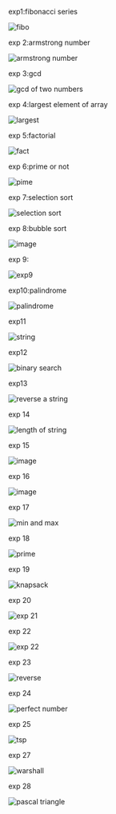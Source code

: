exp1:fibonacci series

![fibo](https://github.com/janumavilla/CSA06-DAA-FOR-COMPLEXITY/assets/112294762/f91eb548-06cd-40e2-a9c6-e8144056db6a)

exp 2:armstrong number

![armstrong number](https://github.com/janumavilla/CSA06-DAA-FOR-COMPLEXITY/assets/112294762/a9de967e-8d40-4d3e-8900-dfeafb6c164f)

exp 3:gcd

![gcd of two numbers](https://github.com/janumavilla/CSA06-DAA-FOR-COMPLEXITY/assets/112294762/0dcb17dd-dd81-4674-8388-24457b7d3865)

exp 4:largest element of array

![largest](https://github.com/janumavilla/CSA06-DAA-FOR-COMPLEXITY/assets/112294762/cf6ff558-3728-4ef9-a60b-522fb3e027dd)

exp 5:factorial 

![fact](https://github.com/janumavilla/CSA06-DAA-FOR-COMPLEXITY/assets/112294762/d761f31a-9c4a-467d-8a41-c571db284d1e)

exp 6:prime or not

![pime](https://github.com/janumavilla/CSA06-DAA-FOR-COMPLEXITY/assets/112294762/24639504-553b-4d62-b2a5-cca9c0019ed3)

exp 7:selection sort

![selection sort](https://github.com/janumavilla/CSA06-DAA-FOR-COMPLEXITY/assets/112294762/688f79e4-a35c-4ac3-9410-9471b4817ca1)

exp 8:bubble sort

![image](https://github.com/janumavilla/CSA06-DAA-FOR-COMPLEXITY/assets/112294762/43ad3626-541e-4d74-802b-45b86f9a3dbf)

exp 9:

![exp9](https://github.com/janumavilla/CSA06-DAA-FOR-COMPLEXITY/assets/112294762/2763078b-d33e-4d49-b41a-6a52a61dcd77)

exp10:palindrome

![palindrome](https://github.com/janumavilla/CSA06-DAA-FOR-COMPLEXITY/assets/112294762/c8ff2430-9440-42af-b595-e59d76b86a52)

exp11

![string](https://github.com/janumavilla/CSA06-DAA-FOR-COMPLEXITY/assets/112294762/1ad97841-5ff5-48d6-ade5-f0126a302dfc)

exp12

![binary search](https://github.com/janumavilla/CSA06-DAA-FOR-COMPLEXITY/assets/112294762/18e4a802-e84f-4f62-ab15-5b7c750d2632)

exp13

![reverse a string](https://github.com/janumavilla/CSA06-DAA-FOR-COMPLEXITY/assets/112294762/311cdecc-7c7e-4322-94df-bdc10b503c53)

exp 14

![length of string](https://github.com/janumavilla/CSA06-DAA-FOR-COMPLEXITY/assets/112294762/a5ccaca1-5297-4c74-a96e-bcd91572cacc)

exp 15

![image](https://github.com/janumavilla/CSA06-DAA-FOR-COMPLEXITY/assets/112294762/059858b7-7738-4b24-a2f8-e3bf7bfcffac)

exp 16

![image](https://github.com/janumavilla/CSA06-DAA-FOR-COMPLEXITY/assets/112294762/fce15119-b8b9-4fec-af7d-550f97b0706b)

exp 17

![min and max](https://github.com/janumavilla/CSA06-DAA-FOR-COMPLEXITY/assets/112294762/7fb8c1c0-d6e8-4077-8a79-3bdb4aff24cf)

exp 18

![prime](https://github.com/janumavilla/CSA06-DAA-FOR-COMPLEXITY/assets/112294762/56857544-f0a4-443d-ac68-8ece8b6b8974)

exp 19

![knapsack](https://github.com/janumavilla/CSA06-DAA-FOR-COMPLEXITY/assets/112294762/e2e23c18-05b5-46db-826f-ebd1d396c9e2)

exp 20

![exp 21](https://github.com/janumavilla/CSA06-DAA-FOR-COMPLEXITY/assets/112294762/c87ff39d-e07f-48f5-9821-9967b79b2704)

exp 22

![exp 22](https://github.com/janumavilla/CSA06-DAA-FOR-COMPLEXITY/assets/112294762/7687923c-400e-4414-8815-f0719b32734d)

exp 23

![reverse](https://github.com/janumavilla/CSA06-DAA-FOR-COMPLEXITY/assets/112294762/6d60f20b-6782-4081-960c-61483bab9d73)

exp 24

![perfect number](https://github.com/janumavilla/CSA06-DAA-FOR-COMPLEXITY/assets/112294762/f0d4e977-3e1b-4a3c-9271-557bc887851a)

exp 25

![tsp](https://github.com/janumavilla/CSA06-DAA-FOR-COMPLEXITY/assets/112294762/b25ca1cd-dbba-4e2a-a6fa-78752b130ba5)

exp 27

![warshall](https://github.com/janumavilla/CSA06-DAA-FOR-COMPLEXITY/assets/112294762/31a2d1ea-c118-451d-bbd1-30863a9624ff)

exp 28

![pascal triangle](https://github.com/janumavilla/CSA06-DAA-FOR-COMPLEXITY/assets/112294762/98bf292d-5968-4bbd-8c99-a30a338f11fa)
























